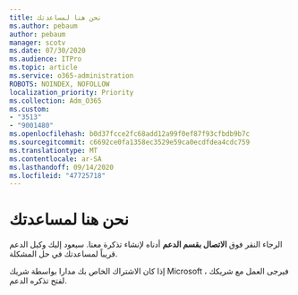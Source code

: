 ```yaml
---
title: نحن هنا لمساعدتك
ms.author: pebaum
author: pebaum
manager: scotv
ms.date: 07/30/2020
ms.audience: ITPro
ms.topic: article
ms.service: o365-administration
ROBOTS: NOINDEX, NOFOLLOW
localization_priority: Priority
ms.collection: Adm_O365
ms.custom:
- "3513"
- "9001480"
ms.openlocfilehash: b0d37fcce2fc68add12a99f0ef87f93cfbdb9b7c
ms.sourcegitcommit: c6692ce0fa1358ec3529e59ca0ecdfdea4cdc759
ms.translationtype: MT
ms.contentlocale: ar-SA
ms.lasthandoff: 09/14/2020
ms.locfileid: "47725718"
---
```

# <a name="were-here-to-help"></a>نحن هنا لمساعدتك

الرجاء النقر فوق **الاتصال بقسم الدعم** أدناه لإنشاء تذكرة معنا. سيعود إليك وكيل الدعم قريباً لمساعدتك في حل المشكلة.

إذا كان الاشتراك الخاص بك مدارا بواسطة شريك Microsoft ، فيرجى العمل مع شريكك لفتح تذكره الدعم.